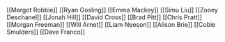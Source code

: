 [[Margot Robbie]]
[[Ryan Gosling]]
[[Emma Mackey]]
[[Simu Liu]]
[[Zooey Deschanel]]
[[Jonah Hill]]
[[David Cross]]
[[Brad Pitt]]
[[Chris Pratt]]
[[Morgan Freeman]]
[[Will Arnet]]
[[Liam Neeson]]
[[Alison Brie]]
[[Cobie Smulders]]
[[Dave Franco]]
